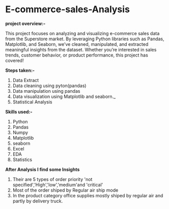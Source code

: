 # E-commerce-sales-Analysis
**project overview:-**

This project focuses on analyzing and visualizing e-commerce sales data from the Superstore market.
By leveraging Python libraries such as Pandas, Matplotlib, and Seaborn, we’ve cleaned, manipulated, and extracted meaningful insights from the dataset. 
Whether you’re interested in sales trends, customer behavior, or product performance, this project has covered!

**Steps taken:-**

1. Data Extract
2. Data cleaning using pyton(pandas)
3. Data manipulation using pandas
4. Data visualization using Matplotlib and seaborn._
5. Statistical Analysis

   
**Skills used:-**
 1. Python
 2. Pandas
 3. Numpy
 4. Matplotlib
 5. seaborn
 6. Excel
 7. EDA
 8. Statistics


**After Analysis I find some Insights**
1. Their are 5 types of order priority 'not specified','High','low','medium'and 'critical'
2. Most of the order shiped by Regular air ship mode
3. In the product category office supplies mostly shiped by regular air and partly by delivery truck.
 
